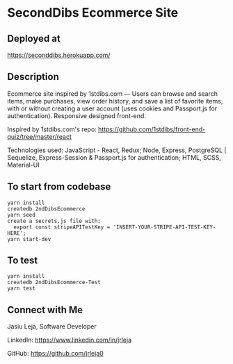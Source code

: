 # SecondDibs Ecommerce Site

## Deployed at

https://seconddibs.herokuapp.com/

## Description

Ecommerce site inspired by 1stdibs.com — Users can browse and search items, make purchases, view order history, and save a list of favorite items, with or without creating a user account (uses cookies and Passport.js for authentication). Responsive designed front-end.

Inspired by 1stdibs.com's repo:
https://github.com/1stdibs/front-end-quiz/tree/master/react

Technologies used: JavaScript - React, Redux; Node, Express, PostgreSQL | Sequelize, Express-Session & Passport.js for authentication; HTML, SCSS, Material-UI

## To start from codebase
```
yarn install
createdb 2ndDibsEcommerce
yarn seed
create a secrets.js file with:
  export const stripeAPITestKey = 'INSERT-YOUR-STRIPE-API-TEST-KEY-HERE';
yarn start-dev
```

## To test
```
yarn install
createdb 2ndDibsEcommerce-Test
yarn test
```

## Connect with Me

Jasiu Leja, Software Developer

LinkedIn:
https://www.linkedin.com/in/jrleja

GitHub:
https://github.com/jrleja0
